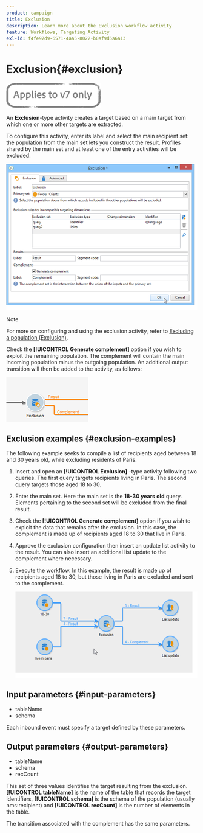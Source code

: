 ```yaml
---
product: campaign
title: Exclusion
description: Learn more about the Exclusion workflow activity
feature: Workflows, Targeting Activity
exl-id: f4fe97d9-6571-4aa5-8022-b0af9d5a6a13
---
```

# Exclusion{#exclusion}

![](../../assets/v7-only.svg)

An **Exclusion**-type activity creates a target based on a main target from which one or more other targets are extracted.

To configure this activity, enter its label and select the main recipient set: the population from the main set lets you construct the result. Profiles shared by the main set and at least one of the entry activities will be excluded.

![](assets/s_user_segmentation_exclu.png)

>[!NOTE]
>
>For more on configuring and using the exclusion activity, refer to [Excluding a population (Exclusion)](targeting-data.md#excluding-a-population--exclusion-).

Check the **[!UICONTROL Generate complement]** option if you wish to exploit the remaining population. The complement will contain the main incoming population minus the outgoing population. An additional output transition will then be added to the activity, as follows:

![](assets/s_user_segmentation_exclu_compl.png)

## Exclusion examples {#exclusion-examples}

The following example seeks to compile a list of recipients aged between 18 and 30 years old, while excluding residents of Paris.

1. Insert and open an **[!UICONTROL Exclusion]** -type activity following two queries. The first query targets recipients living in Paris. The second query targets those aged 18 to 30.
1. Enter the main set. Here the main set is the **18-30 years old** query. Elements pertaining to the second set will be excluded from the final result.
1. Check the **[!UICONTROL Generate complement]** option if you wish to exploit the data that remains after the exclusion. In this case, the complement is made up of recipients aged 18 to 30 that live in Paris.
1. Approve the exclusion configuration then insert an update list activity to the result. You can also insert an additional list update to the complement where necessary.
1. Execute the workflow. In this example, the result is made up of recipients aged 18 to 30, but those living in Paris are excluded and sent to the complement.

   ![](assets/exclusion_example.png)

## Input parameters {#input-parameters}

* tableName
* schema

Each inbound event must specify a target defined by these parameters.

## Output parameters {#output-parameters}

* tableName
* schema
* recCount

This set of three values identifies the target resulting from the exclusion. **[!UICONTROL tableName]** is the name of the table that records the target identifiers, **[!UICONTROL schema]** is the schema of the population (usually nms:recipient) and **[!UICONTROL recCount]** is the number of elements in the table.

The transition associated with the complement has the same parameters.
